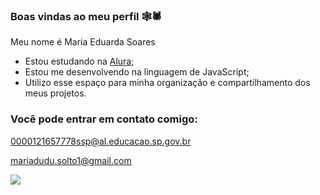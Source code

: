 ### Boas vindas ao meu perfil 🕸️🕷️

Meu nome é Maria Eduarda Soares

* Estou estudando na [Alura](https://www.alura.com.br/);
* Estou me desenvolvendo na linguagem de JavaScript;
* Utilizo esse espaço para minha organização e compartilhamento dos meus projetos.

### Você pode entrar em contato comigo:

0000121657778ssp@al.educacao.sp.gov.br

mariadudu.solto1@gmail.com

![](https://media1.tenor.com/m/EnRojaH2AH4AAAAd/confused-meme.gif)
